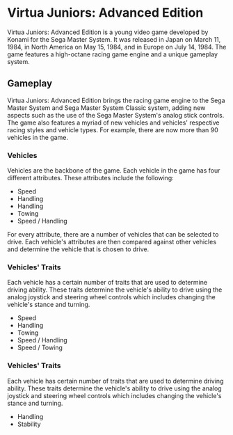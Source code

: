 # Virtua Juniors: Advanced Edition

Virtua Juniors: Advanced Edition is a young video game developed by Konami for the Sega Master System. It was released in Japan on March 11, 1984, in North America on May 15, 1984, and in Europe on July 14, 1984. The game features a high-octane racing game engine and a unique gameplay system.

## Gameplay



Virtua Juniors: Advanced Edition brings the racing game engine to the Sega Master System and Sega Master System Classic system, adding new aspects such as the use of the Sega Master System's analog stick controls. The game also features a myriad of new vehicles and vehicles' respective racing styles and vehicle types. For example, there are now more than 90 vehicles in the game.

### Vehicles

Vehicles are the backbone of the game. Each vehicle in the game has four different attributes. These attributes include the following:

*   Speed
*   Handling
*   Handling
*   Towing
*   Speed / Handling

For every attribute, there are a number of vehicles that can be selected to drive. Each vehicle's attributes are then compared against other vehicles and determine the vehicle that is chosen to drive.

### Vehicles' Traits

Each vehicle has a certain number of traits that are used to determine driving ability. These traits determine the vehicle's ability to drive using the analog joystick and steering wheel controls which includes changing the vehicle's stance and turning.

*   Speed
*   Handling
*   Towing
*   Speed / Handling
*   Speed / Towing

### Vehicles' Traits

Each vehicle has certain number of traits that are used to determine driving ability. These traits determine the vehicle's ability to drive using the analog joystick and steering wheel controls which includes changing the vehicle's stance and turning.

*   Handling
*   Stability